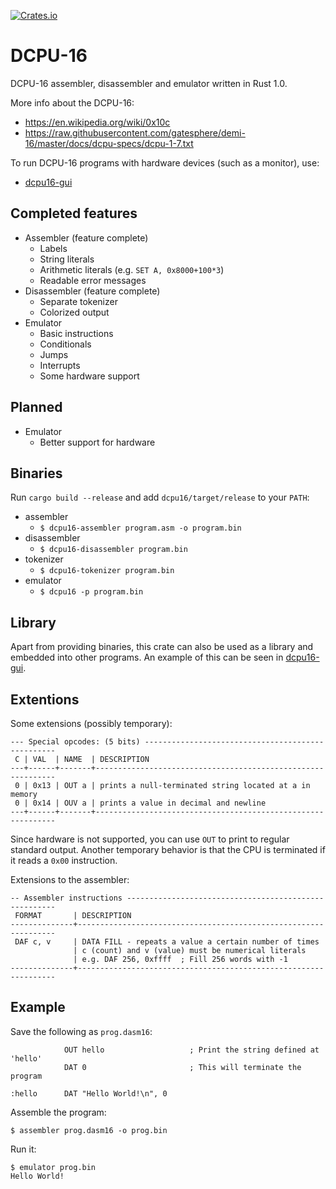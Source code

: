 [![Crates.io](https://img.shields.io/crates/v/dcpu16.svg)](https://crates.io/crates/dcpu16)

# DCPU-16

DCPU-16 assembler, disassembler and emulator written in Rust 1.0.

More info about the DCPU-16:

* https://en.wikipedia.org/wiki/0x10c
* https://raw.githubusercontent.com/gatesphere/demi-16/master/docs/dcpu-specs/dcpu-1-7.txt

To run DCPU-16 programs with hardware devices (such as a monitor), use:

* [dcpu16-gui](https://github.com/gustavla/dcpu16-gui)

## Completed features

* Assembler (feature complete)
  * Labels
  * String literals
  * Arithmetic literals (e.g. `SET A, 0x8000+100*3`)
  * Readable error messages
* Disassembler (feature complete)
  * Separate tokenizer
  * Colorized output
* Emulator
  * Basic instructions
  * Conditionals
  * Jumps
  * Interrupts
  * Some hardware support

## Planned

* Emulator
  * Better support for hardware

## Binaries

Run `cargo build --release` and add `dcpu16/target/release` to your `PATH`:

* assembler
  * `$ dcpu16-assembler program.asm -o program.bin`
* disassembler
  * `$ dcpu16-disassembler program.bin`
* tokenizer
  * `$ dcpu16-tokenizer program.bin`
* emulator
  * `$ dcpu16 -p program.bin`

## Library

Apart from providing binaries, this crate can also be used as a library and
embedded into other programs. An example of this can be seen in
[dcpu16-gui](https://github.com/gustavla/dcpu16-gui).

## Extentions

Some extensions (possibly temporary):

    --- Special opcodes: (5 bits) --------------------------------------------------
     C | VAL  | NAME  | DESCRIPTION
    ---+------+-------+-------------------------------------------------------------
     0 | 0x13 | OUT a | prints a null-terminated string located at a in memory
     0 | 0x14 | OUV a | prints a value in decimal and newline
    ---+------+-------+-------------------------------------------------------------

Since hardware is not supported, you can use `OUT` to print to regular standard
output. Another temporary behavior is that the CPU is terminated if it reads a
`0x00` instruction.

Extensions to the assembler:

    -- Assembler instructions ------------------------------------------------------
     FORMAT       | DESCRIPTION
    --------------+-----------------------------------------------------------------
     DAF c, v     | DATA FILL - repeats a value a certain number of times
                  | c (count) and v (value) must be numerical literals
                  | e.g. DAF 256, 0xffff  ; Fill 256 words with -1
    --------------+-----------------------------------------------------------------

## Example

Save the following as `prog.dasm16`:

                OUT hello                   ; Print the string defined at 'hello'
                DAT 0                       ; This will terminate the program    

    :hello      DAT "Hello World!\n", 0

Assemble the program:

    $ assembler prog.dasm16 -o prog.bin

Run it:

    $ emulator prog.bin
    Hello World!
